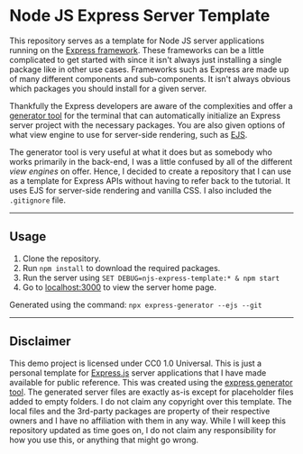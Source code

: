# Node JS Express Server Template

This repository serves as a template for Node JS server applications running on the [Express framework](https://expressjs.com/). These frameworks can be a little complicated to get started with since it isn't always just installing a single package like in other use cases. Frameworks such as Express are made up of many different components and sub-components. It isn't always obvious which packages you should install for a given server.

Thankfully the Express developers are aware of the complexities and offer a [generator tool](https://expressjs.com/en/starter/generator.html) for the terminal that can automatically initialize an Express server project with the necessary packages. You are also given options of what view engine to use for server-side rendering, such as [EJS](https://ejs.co/).

The generator tool is very useful at what it does but as somebody who works primarily in the back-end, I was a little confused by all of the different *view engines* on offer. Hence, I decided to create a repository that I can use as a template for Express APIs without having to refer back to the tutorial. It uses EJS for server-side rendering and vanilla CSS. I also included the `.gitignore` file.

---

## Usage

1. Clone the repository.
2. Run `npm install` to download the required packages.
3. Run the server using `SET DEBUG=njs-express-template:* & npm start`
4. Go to [localhost:3000](http://localhost:3000) to view the server home page.

Generated using the command: `npx express-generator --ejs --git`

---

## Disclaimer

This demo project is licensed under CC0 1.0 Universal. This is just a personal template for [Express.js](https://expressjs.com/) server applications that I have made available for public reference. This was created using the [express generator tool](https://expressjs.com/en/starter/generator.html). The generated server files are exactly as-is except for placeholder files added to empty folders. I do not claim any copyright over this template. The local files and the 3rd-party packages are property of their respective owners and I have no affiliation with them in any way. While I will keep this repository updated as time goes on, I do not claim any responsibility for how you use this, or anything that might go wrong.
